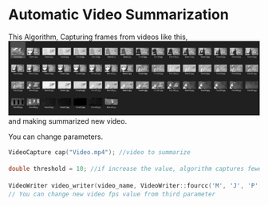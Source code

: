 # Automatic Video Summarization

This Algorithm, Capturing frames from videos like this,
<img src="Automatic-Video-Summarization/readmePic/frames.PNG" />
and making summarized new video.

You can change parameters.
```c++
VideoCapture cap("Video.mp4"); //video to summarize

double threshold = 10; //if increase the value, algorithm captures fewer frames

VideoWriter video_writer(video_name, VideoWriter::fourcc('M', 'J', 'P', 'G'), 10, prev_frame.size());
// You can change new video fps value from third parameter
```
